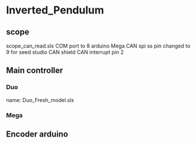# Inverted_Pendulum

## scope
scope_can_read.slx 
COM port to 8 
arduino Mega 
CAN spi ss pin changed to 9 for seed studio CAN shield 
CAN interrupt pin 2

## Main controller

### Duo
name: Duo_Fresh_model.slx

### Mega

## Encoder arduino